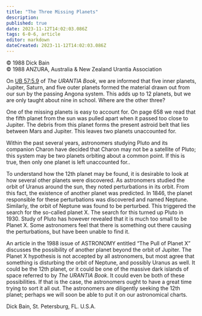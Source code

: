 ```yaml
---
title: "The Three Missing Planets"
description: 
published: true
date: 2023-11-12T14:02:03.086Z
tags: 6-0-6, article
editor: markdown
dateCreated: 2023-11-12T14:02:03.086Z
---
```


<p class="v-card v-sheet theme--light gray lighten-3 px-2 py-1">© 1988 Dick Bain<br>© 1988 ANZURA, Australia & New Zealand Urantia Association</p>

On [UB 57:5.9](/en/The_Urantia_Book/57#p5_9) of _The URANTIA Book_, we are informed that five inner planets, Jupiter, Saturn, and five outer planets formed the material drawn out from our sun by the passing Angona system. This adds up to 12 planets, but we are only taught about nine in school. Where are the other three?

One of the missing planets is easy to account for. On page 658 we read that the fifth planet from the sun was pulled apart when it passed too close to Jupiter. The debris from this planet forms the present astroid belt that lies between Mars and Jupiter. This leaves two planets unaccounted for.

Within the past several years, astronomers studying Pluto and its companion Charon have decided that Charon may not be a satellite of Pluto; this system may be two planets orbiting about a common point. If this is true, then only one planet is left unaccounted for..

To understand how the 12th planet may be found, it is desirable to look at how several other planets were discovered. As astronomers studied the orbit of Uranus around the sun, they noted perturbations in its orbit. From this fact, the existence of another planet was predicted. In 1846, the planet responsible for these perturbations was discovered and named Neptune. Similarly, the orbit of Neptune was found to be perturbed. This triggered the search for the so-called planet X. The search for this turned up Pluto in 1930. Study of Pluto has however revealed that it is much too small to be Planet X. Some astronomers feel that there is something out there causing the perturbations, but have been unable to find it.

An article in the 1988 issue of ASTRONOMY entitled “The Pull of Planet X” discusses the possibility of another planet beyond the orbit of Jupiter. The Planet X hypothesis is not accepted by all astronomers, but most agree that something is disturbing the orbit of Neptune, and possibly Uranus as well. It could be the 12th planet, or it could be one of the massive dark islands of space referred to by _The URANTIA Book_. It could even be both of these possibilities. If that is the case, the astronomers ought to have a great time trying to sort it all out. The astronomers are diligently seeking the 12th planet; perhaps we will soon be able to put it on our astronomical charts.

Dick Bain, St. Petersburg, FL. U.S.A.